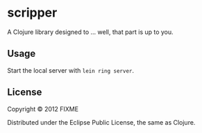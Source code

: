 # scripper

A Clojure library designed to ... well, that part is up to you.

## Usage

Start the local server with `lein ring server`.

## License

Copyright © 2012 FIXME

Distributed under the Eclipse Public License, the same as Clojure.
